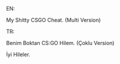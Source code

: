 EN:

My Shitty CSGO Cheat. (Multi Version)

TR:

Benim Boktan CS:GO Hilem. (Çoklu Version)

İyi Hileler.
